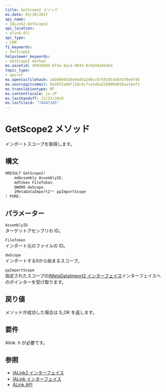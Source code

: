 ```yaml
---
title: GetScope2 メソッド
ms.date: 03/30/2017
api_name:
- IALink2.GetScope2
api_location:
- alink.dll
api_type:
- COM
f1_keywords:
- GetScope2
helpviewer_keywords:
- GetScope2 method
ms.assetid: 49435665-6f5a-4acd-9034-8c9244a04a63
topic_type:
- apiref
ms.openlocfilehash: a5b080443be94d5a298cc67591914d87470e6f48
ms.sourcegitcommit: 9a39f2a06f110c9c7ca54ba216900d038aa14ef3
ms.translationtype: MT
ms.contentlocale: ja-JP
ms.lasthandoff: 11/23/2019
ms.locfileid: "74447185"
---
```

# <a name="getscope2-method"></a>GetScope2 メソッド
インポートスコープを取得します。  
  
## <a name="syntax"></a>構文  
  
```cpp  
HRESULT GetScope2(  
    mdAssembly AssemblyID,  
    mdToken FileToken,  
    DWORD dwScope,  
    IMetaDataImport2** ppImportScope  
) PURE;   
```  
  
## <a name="parameters"></a>パラメーター  
 `AssemblyID`  
 ターゲットアセンブリの ID。  
  
 `FileToken`  
 インポート元のファイルの ID。  
  
 `dwScope`  
 インポートする0から始まるスコープ。  
  
 `ppImportScope`  
 指定されたスコープの[IMetaDataImport2 インターフェイス](../metadata/imetadataimport2-interface.md)インターフェイスへのポインターを受け取ります。  
  
## <a name="return-value"></a>戻り値  
 メソッドが成功した場合は S_OK を返します。  
  
## <a name="requirements"></a>要件  
 Alink. h が必要です。  
  
## <a name="see-also"></a>参照

- [IALink2 インターフェイス](ialink2-interface.md)
- [IALink インターフェイス](ialink-interface.md)
- [ALink API](index.md)
